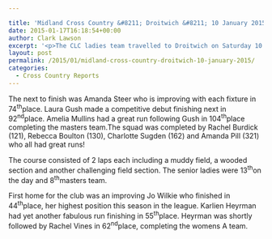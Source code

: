 ```yaml
---

title: 'Midland Cross Country &#8211; Droitwich &#8211; 10 January 2015'
date: 2015-01-17T16:18:54+00:00
author: Clark Lawson
excerpt: '<p>The CLC ladies team travelled to Droitwich on Saturday 10 January 2015 to compete in the 3<sup>rd</sup>fixture of the Midland Cross Country League.</p>'
layout: post
permalink: /2015/01/midland-cross-country-droitwich-10-january-2015/
categories:
  - Cross Country Reports
---
```

The next to finish was Amanda Steer who is improving with each fixture in 74<sup>th</sup>place. Laura Gush made a competitive debut finishing next in 92<sup>nd</sup>place. Amelia Mullins had a great run following Gush in 104<sup>th</sup>place completing the masters team.The squad was completed by Rachel Burdick (121), Rebecca Boulton (130), Charlotte Sugden (162) and Amanda Pill (321) who all had great runs!

The course consisted of 2 laps each including a muddy field, a wooded section and another challenging field section. The senior ladies were 13<sup>th</sup>on the day and 8<sup>th</sup>masters team.

First home for the club was an improving Jo Wilkie who finished in 44<sup>th</sup>place, her highest position this season in the league. Karlien Heyrman had yet another fabulous run finishing in 55<sup>th</sup>place. Heyrman was shortly followed by Rachel Vines in 62<sup>nd</sup>place, completing the womens A team.